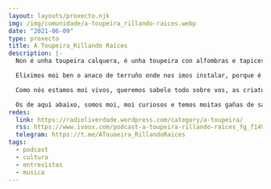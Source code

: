 ```yaml
---
layout: layouts/proxecto.njk
img: /img/comunidade/a-toupeira_rillando-raices.webp
date: "2021-06-09"
type: proxecto
title: A Toupeira_Rillando Raíces
description: |-
  Non é unha toupeira calquera, é unha toupeira con alfombras e tapices nas paredes, altofalantes e cables, moitos cables. Instrumentos colocados conforme e debido esperando a ser tocados. Cociña de leña con pote a ferver. E a nosa terraza é o monte, son os campos, as montañas pequenas e grandes con esa banda sonora que non deixa de soar.

  Eliximos moi ben o anaco de terruño onde nos imos instalar, porque é de aí de onde nos imos alimentar. Das raíces que máis nos gustan, e das que aínda non coñecemos que son as que nos fan sentir vertixe e latexar o corazón a ritmos descoñecidos pero dalgunha maneira familiares, ritmos vertixinosos, dos que petan no peito, dos que se fan notar, dos que che fan salivar e non che deixan falar, dos que confunden, pero morrerías por eles, por eses ritmos que son os que che recordan que estás vivo, porque estás vivo, sábelo, non?…

  Como nós estamos moi vivos, queremos sabelo todo sobre vos, as criaturiñas do rural, que é o hábitat natural da nosa toupeira, pero se temos que instalarnos nalgún sumidoiro de calquera cidade, tamén a imos acondicionar para que pareza unha verdadeira toupeira.

  Os de aquí abaixo, somos moi, moi curiosos e temos moitas gañas de saber como se move o mundo dende aquí, precisamos saber para logo divulgalo, sempre co permiso da outra parte, claro está! E sempre, sempre mantendo a intimidade ao máximo posible en cada caso. Esto quere dicir que só imos contar o que ti queiras que contemos.
redes:
  link: https://radioliverdade.wordpress.com/category/a-toupeira/
  rss: https://www.ivoox.com/podcast-a-toupeira-rillando-raices_fg_f1496580_filtro_1.xml
  telegram: https://t.me/ATouoeira_RillandoRaices
tags:
  - podcast
  - cultura
  - entrevistas
  - musica
---
```

